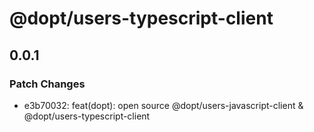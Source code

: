 # @dopt/users-typescript-client

## 0.0.1

### Patch Changes

- e3b70032: feat(dopt): open source @dopt/users-javascript-client & @dopt/users-typescript-client
